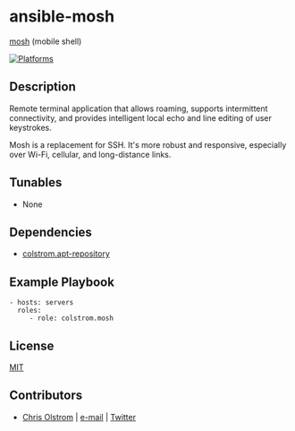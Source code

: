 # ansible-mosh

[mosh](https://mosh.mit.edu/) (mobile shell)

[![Platforms](http://img.shields.io/badge/platforms-ubuntu-lightgrey.svg?style=flat)](#)

Description
-----------
Remote terminal application that allows roaming, supports intermittent connectivity, and provides intelligent local echo and line editing of user keystrokes.

Mosh is a replacement for SSH. It's more robust and responsive, especially over Wi-Fi, cellular, and long-distance links.

Tunables
--------
* None

Dependencies
------------
* [colstrom.apt-repository](https://github.com/colstrom/ansible-apt-repository/)

Example Playbook
----------------
    - hosts: servers
      roles:
         - role: colstrom.mosh

License
-------
[MIT](https://tldrlegal.com/license/mit-license)

Contributors
------------
* [Chris Olstrom](https://colstrom.github.io/) | [e-mail](mailto:chris@olstrom.com) | [Twitter](https://twitter.com/ChrisOlstrom)
